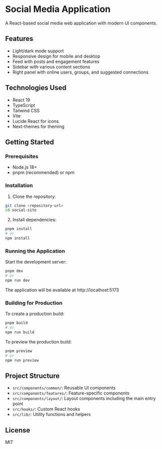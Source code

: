 # Social Media Application

A React-based social media web application with modern UI components.

## Features

- Light/dark mode support
- Responsive design for mobile and desktop
- Feed with posts and engagement features
- Sidebar with various content sections
- Right panel with online users, groups, and suggested connections

## Technologies Used

- React 19
- TypeScript
- Tailwind CSS
- Vite
- Lucide React for icons
- Next-themes for theming

## Getting Started

### Prerequisites

- Node.js 18+
- pnpm (recommended) or npm

### Installation

1. Clone the repository:

```bash
git clone <repository-url>
cd social-site
```

2. Install dependencies:

```bash
pnpm install
# or
npm install
```

### Running the Application

Start the development server:

```bash
pnpm dev
# or
npm run dev
```

The application will be available at http://localhost:5173

### Building for Production

To create a production build:

```bash
pnpm build
# or
npm run build
```

To preview the production build:

```bash
pnpm preview
# or
npm run preview
```

## Project Structure

- `src/components/common/`: Reusable UI components
- `src/components/features/`: Feature-specific components
- `src/components/layout/`: Layout components including the main entry point
- `src/hooks/`: Custom React hooks
- `src/lib/`: Utility functions and helpers

## License

MIT
